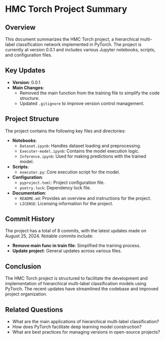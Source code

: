 
# HMC Torch Project Summary

## Overview
This document summarizes the HMC Torch project, a hierarchical multi-label classification network implemented in PyTorch. The project is currently at version 0.0.1 and includes various Jupyter notebooks, scripts, and configuration files.

## Key Updates
- **Version**: 0.0.1
- **Main Changes**:
  - Removed the main function from the training file to simplify the code structure.
  - Updated `.gitignore` to improve version control management.
  
## Project Structure
The project contains the following key files and directories:
- **Notebooks**:
  - `Dataset.ipynb`: Handles dataset loading and preprocessing.
  - `Executer-model.ipynb`: Contains the model execution logic.
  - `Inference.ipynb`: Used for making predictions with the trained model.
- **Scripts**:
  - `executer.py`: Core execution script for the model.
- **Configuration**:
  - `pyproject.toml`: Project configuration file.
  - `poetry.lock`: Dependency lock file.
- **Documentation**:
  - `README.md`: Provides an overview and instructions for the project.
  - `LICENSE`: Licensing information for the project.

## Commit History
The project has a total of 8 commits, with the latest updates made on August 25, 2024. Notable commits include:
- **Remove main func in train file**: Simplified the training process.
- **Update project**: General updates across various files.

## Conclusion
The HMC Torch project is structured to facilitate the development and implementation of hierarchical multi-label classification models using PyTorch. The recent updates have streamlined the codebase and improved project organization.

## Related Questions
- What are the main applications of hierarchical multi-label classification?
- How does PyTorch facilitate deep learning model construction?
- What are best practices for managing versions in open-source projects?
